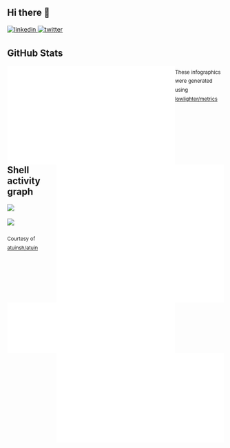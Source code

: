 ## Hi there 👋

<a href="https://linkedin.com/in/prayag-savsani" target="_blank">
<img src=https://img.shields.io/badge/linkedin-%231E77B5.svg?&style=for-the-badge&logo=linkedin&logoColor=white alt=linkedin style="margin-bottom: 5px;" />
</a>
<a href="https://twitter.com/PrayagSavsani" target="_blank">
<img src=https://img.shields.io/badge/twitter-%2300acee.svg?&style=for-the-badge&logo=twitter&logoColor=white alt=twitter style="margin-bottom: 5px;" />
</a>

## GitHub Stats

[<img align="left" width="390" alt="🦑" src="https://raw.githubusercontent.com/PrayagS/PrayagS/main/col1.metrics.svg">](#)
[<img align="right" width="390" alt="🦑" src="https://raw.githubusercontent.com/PrayagS/PrayagS/main/col2.metrics.svg">](#)

<!-- [<img width="100%" height="0.5" alt="🦑" src="https://gist.githubusercontent.com/lowlighter/3c6eaedf50273adfb7a510822672f570/raw/placeholder.svg">](#) -->

[<img align="left" width="390" alt="🦑" src="https://raw.githubusercontent.com/PrayagS/PrayagS/main/followup.metrics.svg">](#)
[<img align="right" width="390" alt="🦑" src="https://raw.githubusercontent.com/PrayagS/PrayagS/main/stars.metrics.svg">](#)

<sub>These infographics were generated using [lowlighter/metrics](https://github.com/lowlighter/metrics)</sub>

<br>
<br>
<br>
<br>
<br>

## Shell activity graph

<img src="https://api.atuin.sh/img/Prayagmatic.png?token=80d2efe68cd91c0bdd03d611cc12c5d9787f3c2c">

![](https://api.atuin.sh/img/Prayagmatic.png?token=80d2efe68cd91c0bdd03d611cc12c5d9787f3c2c)

<sub>Courtesy of [atuinsh/atuin](https://github.com/atuinsh/atuin)</sub>
